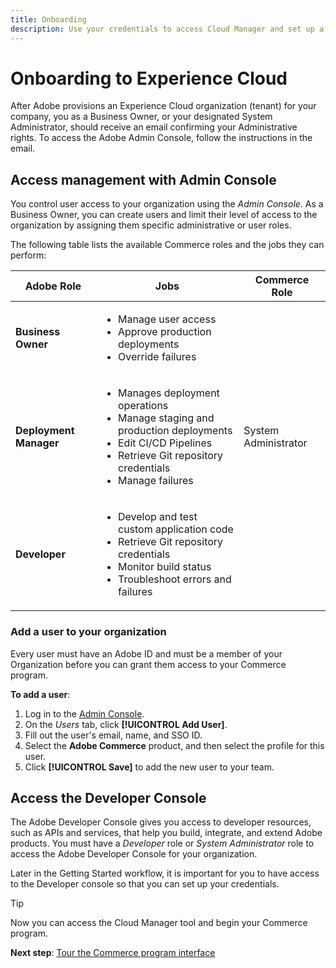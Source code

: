 ```yaml
---
title: Onboarding
description: Use your credentials to access Cloud Manager and set up a Commerce program.
---
```

# Onboarding to Experience Cloud

After Adobe provisions an Experience Cloud organization (tenant) for your company, you as a Business Owner, or your designated System Administrator, should receive an email confirming your Administrative rights. To access the Adobe Admin Console, follow the instructions in the email.

## Access management with Admin Console

You control user access to your organization using the _Admin Console_. As a Business Owner, you can create users and limit their level of access to the organization by assigning them specific administrative or user roles.

The following table lists the available Commerce roles and the jobs they can perform:

| Adobe Role | Jobs | Commerce Role |
| ---- | ---- | ---- |
| **Business Owner** | <ul><li>Manage user access</li><li>Approve production deployments</li><li>Override failures</li></ul> | |
| **Deployment Manager** | <ul><li>Manages deployment operations</li><li>Manage staging and production deployments</li><li>Edit CI/CD Pipelines</li><li>Retrieve Git repository credentials</li><li>Manage failures</li></ul> | System Administrator |
| **Developer** | <ul><li>Develop and test custom application code</li><li>Retrieve Git repository credentials</li><li>Monitor build status</li><li>Troubleshoot errors and failures</li></ul> | |

### Add a user to your organization

Every user must have an Adobe ID and must be a member of your Organization before you can grant them access to your Commerce program. 

**To add a user**:

1. Log in to the [Admin Console][].
1. On the _Users_ tab, click **[!UICONTROL Add User]**.
1. Fill out the user's email, name, and SSO ID.
1. Select the **Adobe Commerce** product, and then select the profile for this user.
1. Click **[!UICONTROL Save]** to add the new user to your team.

## Access the Developer Console

The Adobe Developer Console gives you access to developer resources, such as APIs and services, that help you build, integrate, and extend Adobe products. You must have a _Developer_ role or _System Administrator_ role to access the Adobe Developer Console for your organization.

Later in the Getting Started workflow, it is important for you to have access to the Developer console so that you can set up your credentials.

>[!TIP]
>
>Now you can access the Cloud Manager tool and begin your Commerce program.
>
>**Next step**: [Tour the Commerce program interface](tour-program.md)

<!-- link definitions -->
[Admin Console]: https://adminconsole.adobe.com/
